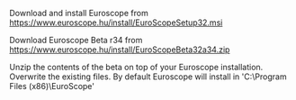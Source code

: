 ---
---

Download and install Euroscope from https://www.euroscope.hu/install/EuroScopeSetup32.msi

Download Euroscope Beta r34 from https://www.euroscope.hu/install/EuroScopeBeta32a34.zip

Unzip the contents of the beta on top of your Euroscope installation. Overwrite the existing files. By default Euroscope will install in 'C:\Program Files (x86)\EuroScope'


